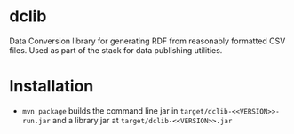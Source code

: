 dclib
=====

Data Conversion library for generating RDF from reasonably formatted CSV files. Used as part of the stack for data publishing utilities.

# Installation

- `mvn package` builds the command line jar in `target/dclib-<<VERSION>>-run.jar` and a library jar at `target/dclib-<<VERSION>>.jar`
